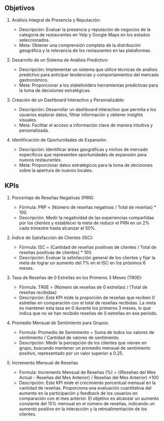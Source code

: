 ## Objetivos 
1. Análisis Integral de Presencia y Reputación:
   - Descripción: Evaluar la presencia y reputación de negocios de la categoría de restaurantes en Yelp y Google Maps en los estados seleccionados.
   - Meta: Obtener una comprensión completa de la distribución geográfica y la relevancia de los restaurantes en las plataformas.

2. Desarrollo de un Sistema de Análisis Predictivo:
   - Descripción: Implementar un sistema que utilice técnicas de análisis predictivo para anticipar tendencias y comportamientos del mercado gastronómico.
   - Meta: Proporcionar a los stakeholders herramientas predictivas para la toma de decisiones estratégicas.

3. Creación de un Dashboard Interactivo y Personalizable:
   - Descripción: Desarrollar un dashboard interactivo que permita a los usuarios explorar datos, filtrar información y obtener insights visuales.
   - Meta: Facilitar el acceso a información clave de manera intuitiva y personalizada.

4. Identificación de Oportunidades de Expansión:
   - Descripción: Identificar áreas geográficas y nichos de mercado específicos que representen oportunidades de expansión para nuevos restaurantes.
   - Meta: Proporcionar datos estratégicos para la toma de decisiones sobre la apertura de nuevos locales.

## KPIs
1. Porcentaje de Reseñas Negativas (PRN):
   - Fórmula: PRP = (Número de reseñas negativas / Total de reseñas) * 100.
   - Descripción: Medir la negatividad de las experiencias compartidas por los clientes y establecer la meta de reducir el PRN en un 2% cada trimestre hasta alcanzar el 50%.

2. Índice de Satisfacción de Clientes (ISC):
   - Fórmula: ISC = (Cantidad de reseñas positivas de clientes / Total de reseñas positivas de clientes) * 100.
   - Descripción: Evaluar la satisfacción general de los clientes y fijar la meta de lograr un aumento del 7% en el ISC en los próximos 6 meses.

3. Tasa de Reseñas de 0 Estrellas en los Primeros 3 Meses (TR0E):
   - Fórmula: TR0E = (Número de reseñas de 0 estrellas) / (Total de reseñas recibidas)
   - Descripción: Este KPI mide la proporción de reseñas que reciben 0 estrellas en comparación con el total de reseñas recibidas. La meta es mantener esta tasa en 0 durante los primeros 3 meses, lo que indica que no se han recibido reseñas de 0 estrellas en ese período.

4. Promedio Mensual de Sentimiento para Grupos:
   - Formula: Promedio de Sentimiento = Suma de todos los valores de sentimiento / Cantidad de valores de sentimiento.
   - Descripción: Medir la percepción de los clientes que vienen en grupo, buscando mantener un promedio mensual de sentimiento positivo, representado por un valor superior a 0.25.

5. Incremento Mensual de Reseñas
   - Formula: Incremento Mensual de Reseñas (%) = ((Reseñas del Mes Actual - Reseñas del Mes Anterior) / Reseñas del Mes Anterior) *100 
   - Descripción: Este KPI mide el crecimiento porcentual mensual en la cantidad de reseñas. Proporciona una evaluación cuantitativa del aumento en la participación y feedback de los usuarios en comparación con el mes anterior. El objetivo es alcanzar un aumento constante del 15% mensual en el número de reseñas, indicando un aumento positivo en la interacción y la retroalimentación de los clientes.

